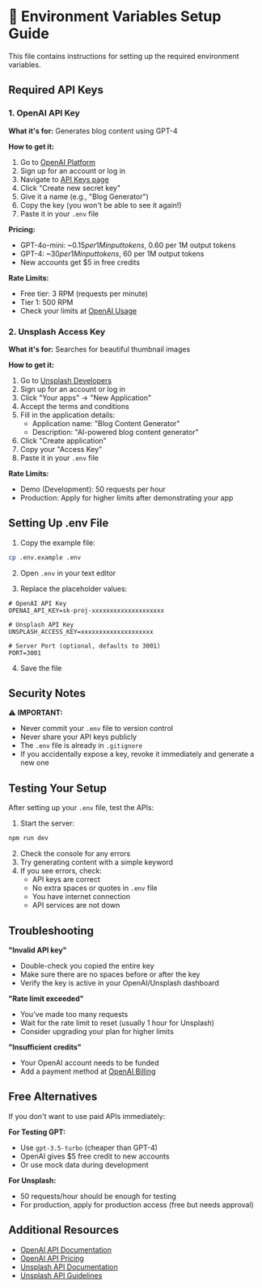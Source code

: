# 🔑 Environment Variables Setup Guide

This file contains instructions for setting up the required environment variables.

## Required API Keys

### 1. OpenAI API Key

**What it's for:** Generates blog content using GPT-4

**How to get it:**

1. Go to [OpenAI Platform](https://platform.openai.com)
2. Sign up for an account or log in
3. Navigate to [API Keys page](https://platform.openai.com/api-keys)
4. Click "Create new secret key"
5. Give it a name (e.g., "Blog Generator")
6. Copy the key (you won't be able to see it again!)
7. Paste it in your `.env` file

**Pricing:**
- GPT-4o-mini: ~$0.15 per 1M input tokens, ~$0.60 per 1M output tokens
- GPT-4: ~$30 per 1M input tokens, ~$60 per 1M output tokens
- New accounts get $5 in free credits

**Rate Limits:**
- Free tier: 3 RPM (requests per minute)
- Tier 1: 500 RPM
- Check your limits at [OpenAI Usage](https://platform.openai.com/usage)

### 2. Unsplash Access Key

**What it's for:** Searches for beautiful thumbnail images

**How to get it:**

1. Go to [Unsplash Developers](https://unsplash.com/developers)
2. Sign up for an account or log in
3. Click "Your apps" → "New Application"
4. Accept the terms and conditions
5. Fill in the application details:
   - Application name: "Blog Content Generator"
   - Description: "AI-powered blog content generator"
6. Click "Create application"
7. Copy your "Access Key"
8. Paste it in your `.env` file

**Rate Limits:**
- Demo (Development): 50 requests per hour
- Production: Apply for higher limits after demonstrating your app

## Setting Up .env File

1. Copy the example file:
```bash
cp .env.example .env
```

2. Open `.env` in your text editor

3. Replace the placeholder values:
```env
# OpenAI API Key
OPENAI_API_KEY=sk-proj-xxxxxxxxxxxxxxxxxxxx

# Unsplash API Key
UNSPLASH_ACCESS_KEY=xxxxxxxxxxxxxxxxxxxx

# Server Port (optional, defaults to 3001)
PORT=3001
```

4. Save the file

## Security Notes

⚠️ **IMPORTANT:**

- Never commit your `.env` file to version control
- Never share your API keys publicly
- The `.env` file is already in `.gitignore`
- If you accidentally expose a key, revoke it immediately and generate a new one

## Testing Your Setup

After setting up your `.env` file, test the APIs:

1. Start the server:
```bash
npm run dev
```

2. Check the console for any errors
3. Try generating content with a simple keyword
4. If you see errors, check:
   - API keys are correct
   - No extra spaces or quotes in `.env` file
   - You have internet connection
   - API services are not down

## Troubleshooting

**"Invalid API key"**
- Double-check you copied the entire key
- Make sure there are no spaces before or after the key
- Verify the key is active in your OpenAI/Unsplash dashboard

**"Rate limit exceeded"**
- You've made too many requests
- Wait for the rate limit to reset (usually 1 hour for Unsplash)
- Consider upgrading your plan for higher limits

**"Insufficient credits"**
- Your OpenAI account needs to be funded
- Add a payment method at [OpenAI Billing](https://platform.openai.com/account/billing)

## Free Alternatives

If you don't want to use paid APIs immediately:

**For Testing GPT:**
- Use `gpt-3.5-turbo` (cheaper than GPT-4)
- OpenAI gives $5 free credit to new accounts
- Or use mock data during development

**For Unsplash:**
- 50 requests/hour should be enough for testing
- For production, apply for production access (free but needs approval)

## Additional Resources

- [OpenAI API Documentation](https://platform.openai.com/docs/api-reference/introduction)
- [OpenAI API Pricing](https://openai.com/api/pricing/)
- [Unsplash API Documentation](https://unsplash.com/documentation)
- [Unsplash API Guidelines](https://help.unsplash.com/en/articles/2511245-unsplash-api-guidelines)

